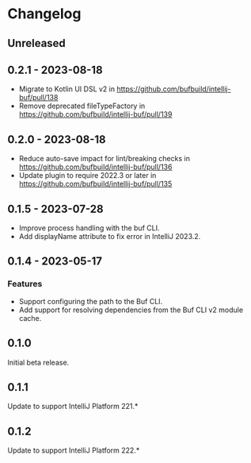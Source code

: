# Changelog

## Unreleased

## 0.2.1 - 2023-08-18
- Migrate to Kotlin UI DSL v2 in https://github.com/bufbuild/intellij-buf/pull/138
- Remove deprecated fileTypeFactory in https://github.com/bufbuild/intellij-buf/pull/139

## 0.2.0 - 2023-08-18
- Reduce auto-save impact for lint/breaking checks in https://github.com/bufbuild/intellij-buf/pull/136
- Update plugin to require 2022.3 or later in https://github.com/bufbuild/intellij-buf/pull/135

## 0.1.5 - 2023-07-28
- Improve process handling with the buf CLI.
- Add displayName attribute to fix error in IntelliJ 2023.2.

## 0.1.4 - 2023-05-17

### Features
- Support configuring the path to the Buf CLI.
- Add support for resolving dependencies from the Buf CLI v2 module cache.

## 0.1.0
Initial beta release.

## 0.1.1
Update to support IntelliJ Platform 221.*

## 0.1.2
Update to support IntelliJ Platform 222.*
